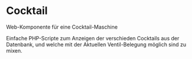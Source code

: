 Cocktail
========

Web-Komponente für eine Cocktail-Maschine

Einfache PHP-Scripte zum Anzeigen der verschieden Cocktails aus der Datenbank,
und welche mit der Aktuellen Ventil-Belegung möglich sind zu mixen.
